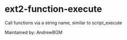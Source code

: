 # ext2-function-execute
Call functions via a string name, similar to script_execute

Maintained by: AndrewBGM
